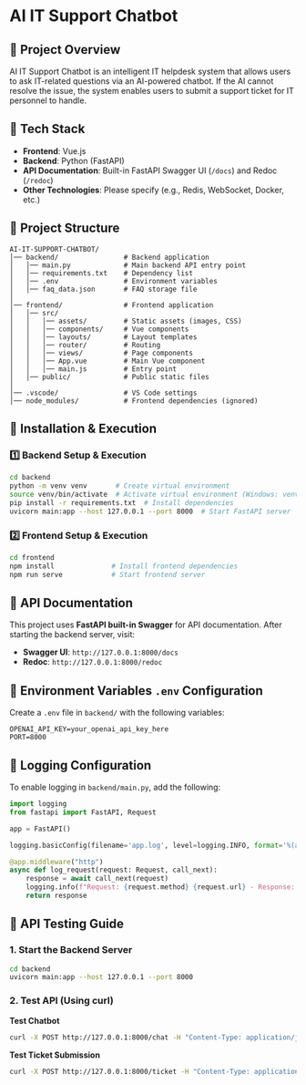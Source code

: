 # AI IT Support Chatbot

## 📌 Project Overview
AI IT Support Chatbot is an intelligent IT helpdesk system that allows users to ask IT-related questions via an AI-powered chatbot. If the AI cannot resolve the issue, the system enables users to submit a support ticket for IT personnel to handle.

## 🚀 Tech Stack
- **Frontend**: Vue.js
- **Backend**: Python (FastAPI)
- **API Documentation**: Built-in FastAPI Swagger UI (`/docs`) and Redoc (`/redoc`)
- **Other Technologies**: Please specify (e.g., Redis, WebSocket, Docker, etc.)

## 📂 Project Structure
```
AI-IT-SUPPORT-CHATBOT/
│── backend/                # Backend application
│   │── main.py             # Main backend API entry point
│   │── requirements.txt    # Dependency list
│   │── .env                # Environment variables
│   │── faq_data.json       # FAQ storage file
│
│── frontend/               # Frontend application
│   │── src/
│   │   │── assets/         # Static assets (images, CSS)
│   │   │── components/     # Vue components
│   │   │── layouts/        # Layout templates
│   │   │── router/         # Routing
│   │   │── views/          # Page components
│   │   │── App.vue         # Main Vue component
│   │   │── main.js         # Entry point
│   │── public/             # Public static files
│
│── .vscode/                # VS Code settings
│── node_modules/           # Frontend dependencies (ignored)
```

## 🔧 Installation & Execution
### 1️⃣ Backend Setup & Execution
```bash
cd backend
python -m venv venv       # Create virtual environment
source venv/bin/activate  # Activate virtual environment (Windows: venv\Scripts\activate)
pip install -r requirements.txt  # Install dependencies
uvicorn main:app --host 127.0.0.1 --port 8000  # Start FastAPI server
```

### 2️⃣ Frontend Setup & Execution
```bash
cd frontend
npm install              # Install frontend dependencies
npm run serve            # Start frontend server
```

## 📡 API Documentation
This project uses **FastAPI built-in Swagger** for API documentation. After starting the backend server, visit:

- **Swagger UI**: `http://127.0.0.1:8000/docs`
- **Redoc**: `http://127.0.0.1:8000/redoc`

## 🔑 Environment Variables `.env` Configuration
Create a `.env` file in `backend/` with the following variables:
```
OPENAI_API_KEY=your_openai_api_key_here
PORT=8000
```

## 📜 Logging Configuration
To enable logging in `backend/main.py`, add the following:
```python
import logging
from fastapi import FastAPI, Request

app = FastAPI()

logging.basicConfig(filename='app.log', level=logging.INFO, format='%(asctime)s - %(message)s')

@app.middleware("http")
async def log_request(request: Request, call_next):
    response = await call_next(request)
    logging.info(f"Request: {request.method} {request.url} - Response: {response.status_code}")
    return response
```

## 🚀 API Testing Guide
### 1. Start the Backend Server
```bash
cd backend
uvicorn main:app --host 127.0.0.1 --port 8000
```
### 2. Test API (Using curl)
**Test Chatbot**
```bash
curl -X POST http://127.0.0.1:8000/chat -H "Content-Type: application/json" -d '{"user_id": "1", "message": "My computer won't start."}'
```

**Test Ticket Submission**
```bash
curl -X POST http://127.0.0.1:8000/ticket -H "Content-Type: application/json" -d '{"user_id": "1", "issue": "Cannot connect to VPN."}'
```

